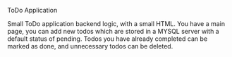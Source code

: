 ToDo Application

Small ToDo application backend logic, with a small HTML. You have a main page, you can add new todos which are stored in a 
MYSQL server with a default status of pending. Todos you have already completed can be marked as done, and unnecessary todos 
can be deleted.